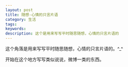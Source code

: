 ```yaml
---
layout: post
title: 随想-心情的只言片语
category: 生活
tags: 
keywords: 
description: 这个是用来写写平时随思随想，心情的只言片语的
---
```


这个角落是用来写写平时随思随想，心情的只言片语的。^_^


开始在这个地方写写类似说说，微博一类的东西。


